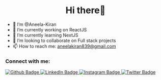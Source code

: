 <h1 align="center"> Hi there👋</h1>

- 🔭 I’m @Aneela-Kiran
- 🔭 I’m currently working on ReactJS
- 🌱 I’m currently learning NextJS 
- 👯 I’m looking to collaborate on Full stack projects
- 📫 How to reach me: aneelakiran839@gmail.com
 
### Connect with me:
<div id="badges">
  <a href="https://github.com/Aneela-Kiran">
    <img src="https://img.shields.io/badge/Github-white?style=for-the-badge&logo=Github&logoColor=black" alt="Github Badge"/>
  </a>
  <a href="[https://www.linkedin.com/in/aneelakiran/">
    <img src="https://img.shields.io/badge/LinkedIn-blue?style=for-the-badge&logo=linkedin&logoColor=white" alt="LinkedIn Badge"/>
</a>
 <a href="https://www.instagram.com/axif_taj">
    <img src="https://img.shields.io/badge/Instagram-purple?style=for-the-badge&logo=instagram&logoColor=white" alt="Instagram Badge"/>
  </a>
   <a href="https://x.com/AneelaKira45">
    <img src="https://img.shields.io/badge/Twitter-blue?style=for-the-badge&logo=twitter&logoColor=white" alt="Twitter Badge"/>
  </a>
</div>




<br>

